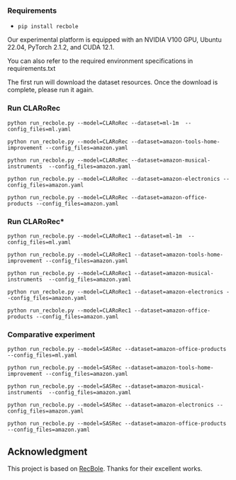 
### Requirements
  * `pip install recbole`

Our experimental platform is equipped with an NVIDIA V100 GPU, Ubuntu 22.04, PyTorch 2.1.2, and CUDA 12.1.

You can also refer to the required environment specifications in requirements.txt

The first run will download the dataset resources. Once the download is complete, please run it again.
### Run CLARoRec

```python run_recbole.py --model=CLARoRec --dataset=ml-1m  --config_files=ml.yaml```

```python run_recbole.py --model=CLARoRec --dataset=amazon-tools-home-improvement --config_files=amazon.yaml```

```python run_recbole.py --model=CLARoRec --dataset=amazon-musical-instruments  --config_files=amazon.yaml```

```python run_recbole.py --model=CLARoRec --dataset=amazon-electronics --config_files=amazon.yaml```

```python run_recbole.py --model=CLARoRec --dataset=amazon-office-products --config_files=amazon.yaml```

### Run CLARoRec*

```python run_recbole.py --model=CLARoRec1 --dataset=ml-1m  --config_files=ml.yaml```

```python run_recbole.py --model=CLARoRec1 --dataset=amazon-tools-home-improvement --config_files=amazon.yaml```

```python run_recbole.py --model=CLARoRec1 --dataset=amazon-musical-instruments  --config_files=amazon.yaml```

```python run_recbole.py --model=CLARoRec1 --dataset=amazon-electronics --config_files=amazon.yaml```

```python run_recbole.py --model=CLARoRec1 --dataset=amazon-office-products --config_files=amazon.yaml```

### Comparative experiment

```python run_recbole.py --model=SASRec --dataset=amazon-office-products  --config_files=ml.yaml```

```python run_recbole.py --model=SASRec --dataset=amazon-tools-home-improvement --config_files=amazon.yaml```

```python run_recbole.py --model=SASRec --dataset=amazon-musical-instruments  --config_files=amazon.yaml```

```python run_recbole.py --model=SASRec --dataset=amazon-electronics --config_files=amazon.yaml```

```python run_recbole.py --model=SASRec --dataset=amazon-office-products --config_files=amazon.yaml```



## Acknowledgment

This project is based on [RecBole](https://github.com/RUCAIBox/RecBole). Thanks for their excellent works.
